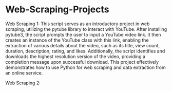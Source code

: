# Web-Scraping-Projects

Web Scraping 1:
This script serves as an introductory project in web scraping, utilizing the pytube library to interact with YouTube. After installing pytube3, the script prompts the user to input a YouTube video link. It then creates an instance of the YouTube class with this link, enabling the extraction of various details about the video, such as its title, view count, duration, description, rating, and likes. Additionally, the script identifies and downloads the highest resolution version of the video, providing a completion message upon successful download. This project effectively demonstrates how to use Python for web scraping and data extraction from an online service.

Web Scraping 2:
